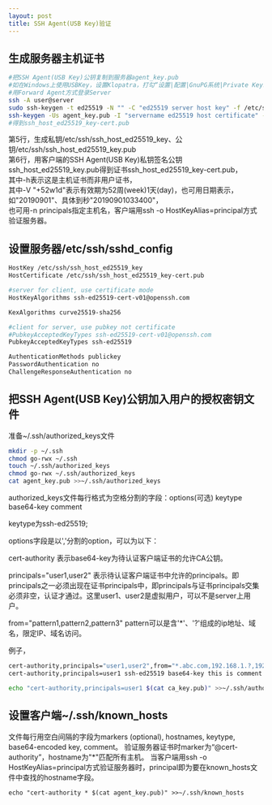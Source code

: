 ```yaml
---
layout: post
title: SSH Agent(USB Key)验证
---
```


## 生成服务器主机证书
```bash
#把SSH Agent(USB Key)公钥复制到服务器agent_key.pub
#如在Windows上使用USBKey，设置Klopatra，打勾“设置|配置|GnuPG系统|Private Keys|Do not use the PIN cache when signing”。
#用Forward Agent方式登录Server
ssh -A user@server
sudo ssh-keygen -t ed25519 -N "" -C "ed25519 server host key" -f /etc/ssh/ssh_host_ed25519_key
ssh-keygen -Us agent_key.pub -I "servername ed25519 host certificate" -h /etc/ssh/ssh_host_ed25519_key.pub -V "+52w1d"
#得到ssh_host_ed25519_key-cert.pub
```
第5行，生成私钥/etc/ssh/ssh_host_ed25519_key、公钥/etc/ssh/ssh_host_ed25519_key.pub  
第6行，用客户端的SSH Agent(USB Key)私钥签名公钥ssh_host_ed25519_key.pub得到证书ssh_host_ed25519_key-cert.pub，  
其中-h表示这是主机证书而非用户证书，  
其中-V "+52w1d"表示有效期为52周(week)1天(day)，也可用日期表示，如"20190901"、具体到秒"20190901033400"，  
也可用-n principals指定主机名，客户端用ssh -o HostKeyAlias=principal方式验证服务器。  


## 设置服务器/etc/ssh/sshd_config
```bash
HostKey /etc/ssh/ssh_host_ed25519_key
HostCertificate /etc/ssh/ssh_host_ed25519_key-cert.pub

#server for client, use certificate mode
HostKeyAlgorithms ssh-ed25519-cert-v01@openssh.com

KexAlgorithms curve25519-sha256

#client for server, use pubkey not certificate
#PubkeyAcceptedKeyTypes ssh-ed25519-cert-v01@openssh.com
PubkeyAcceptedKeyTypes ssh-ed25519

AuthenticationMethods publickey
PasswordAuthentication no
ChallengeResponseAuthentication no
```

## 把SSH Agent(USB Key)公钥加入用户的授权密钥文件
准备~/.ssh/authorized_keys文件
```bash
mkdir -p ~/.ssh
chmod go-rwx ~/.ssh
touch ~/.ssh/authorized_keys
chmod go-rwx ~/.ssh/authorized_keys
cat agent_key.pub >>~/.ssh/authorized_keys
```

authorized_keys文件每行格式为空格分割的字段：options(可选) keytype base64-key comment  

keytype为ssh-ed25519;  

options字段是以','分割的option，可以为以下：  

cert-authority 表示base64-key为待认证客户端证书的允许CA公钥。  

principals="user1,user2" 表示待认证客户端证书中允许的principals。即principals之一必须出现在证书principals中，即principals与证书principals交集必须非空，认证才通过。这里user1、user2是虚拟用户，可以不是server上用户。  

from="pattern1,pattern2,pattern3" pattern可以是含'*'、'?'组成的ip地址、域名，限定IP、域名访问。  

例子，
```bash
cert-authority,principals="user1,user2",from="*.abc.com,192.168.1.?,192.168.2.*,192.168.3.1" ssh-ed25519 base64-key this is comment
cert-authority,principals=user1 ssh-ed25519 base64-key this is comment
```
```bash
echo "cert-authority,principals=user1 $(cat ca_key.pub)" >>~/.ssh/authorized_keys
```

## 设置客户端~/.ssh/known_hosts
文件每行用空白间隔的字段为markers (optional), hostnames, keytype, base64-encoded key, comment。
验证服务器证书时marker为“@cert-authority”，hostname为"*"匹配所有主机。
当客户端用ssh -o HostKeyAlias=principal方式验证服务器时，principal即为要在known_hosts文件中查找的hostname字段。
```
echo "cert-authority * $(cat agent_key.pub)" >>~/.ssh/known_hosts
```
